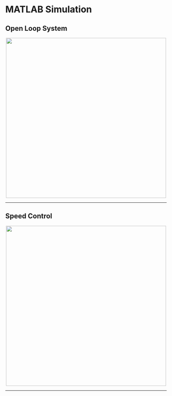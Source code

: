 # MATLAB Simulation
## Open Loop System 
<div align='center'>
<img height="500px" src="https://user-images.githubusercontent.com/38363762/161284532-de941d77-941d-4759-bb0e-f5ea8faf9959.png">
</div>
<hr/>

## Speed Control 
<div align='center'>
<img height="500px" src="https://user-images.githubusercontent.com/38363762/161284997-151370f6-7154-441c-9bb3-a726d403d837.png">
</div>
<hr/>


